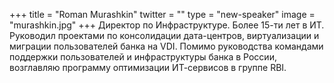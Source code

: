 +++
title = "Roman Murashkin"
twitter = ""
type = "new-speaker"
image = "murashkin.jpg"
+++
Директор по Инфраструктуре. Более 15-ти лет в ИТ. Руководил проектами по консолидации дата-центров, виртуализации и миграции пользователей банка на VDI. Помимо руководства командами поддержки пользователей и инфраструктуры банка в России, возглавляю программу оптимизации ИТ-сервисов в группе RBI. 